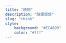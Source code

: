 ```yaml
---
title: "随想"
description: "随便想想"
slug: "think"
style:
    background: "#EC4899"
    color: "#fff"
---
```

